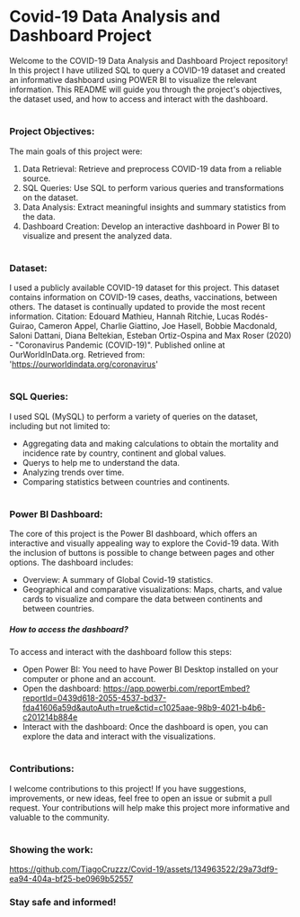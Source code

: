 # Covid-19 Data Analysis and Dashboard Project
Welcome to the COVID-19 Data Analysis and Dashboard Project repository! In this project I have utilized SQL to query a COVID-19 dataset and created an informative dashboard using POWER BI to visualize the relevant information. This README will guide you through the project's objectives, the dataset used, and how to access and interact with the dashboard. 
#
### Project Objectives:
The main goals of this project were:
1. Data Retrieval: Retrieve and preprocess COVID-19 data from a reliable source.
2. SQL Queries: Use SQL to perform various queries and transformations on the dataset.
3. Data Analysis: Extract meaningful insights and summary statistics from the data.
4. Dashboard Creation: Develop an interactive dashboard in Power BI to visualize and present the analyzed data.
#
### Dataset: 
I used a publicly available COVID-19 dataset for this project. This dataset contains information on COVID-19 cases, deaths, vaccinations, between others. The dataset is continually updated to provide the most recent information. 
Citation: Edouard Mathieu, Hannah Ritchie, Lucas Rodés-Guirao, Cameron Appel, Charlie Giattino, Joe Hasell, Bobbie Macdonald, Saloni Dattani, Diana Beltekian, Esteban Ortiz-Ospina and Max Roser (2020) - "Coronavirus Pandemic (COVID-19)". Published online at OurWorldInData.org. Retrieved from: 'https://ourworldindata.org/coronavirus'
# 
### SQL Queries:
I used SQL (MySQL) to perform a variety of queries on the dataset, including but not limited to:
- Aggregating data and making calculations to obtain the mortality and incidence rate by country, continent and global values.
- Querys to help me to understand the data.
- Analyzing trends over time.
- Comparing statistics between countries and continents.
#
### Power BI Dashboard:
The core of this project is the Power BI dashboard, which offers an interactive and visually appealing way to explore the Covid-19 data. With the inclusion of buttons is possible to change between pages and other options. 
The dashboard includes:
- Overview: A summary of Global Covid-19 statistics.
- Geographical and comparative visualizations: Maps, charts, and value cards to visualize and compare the data between continents and between countries.

##### How to access the dashboard? 
To access and interact with the dashboard follow this steps:
- Open Power BI: You need to have Power BI Desktop installed on your computer or phone and an account. 
- Open the dashboard: https://app.powerbi.com/reportEmbed?reportId=0439d618-2055-4537-bd37-fda41606a59d&autoAuth=true&ctid=c1025aae-98b9-4021-b4b6-c201214b884e
- Interact with the dashboard: Once the dashboard is open, you can explore the data and interact with the visualizations.
#
### Contributions:
I welcome contributions to this project! If you have suggestions, improvements, or new ideas, feel free to open an issue or submit a pull request. Your contributions will help make this project more informative and valuable to the community. 
#
### Showing the work: 

https://github.com/TiagoCruzzz/Covid-19/assets/134963522/29a73df9-ea94-404a-bf25-be0969b52557

### Stay safe and informed! 








